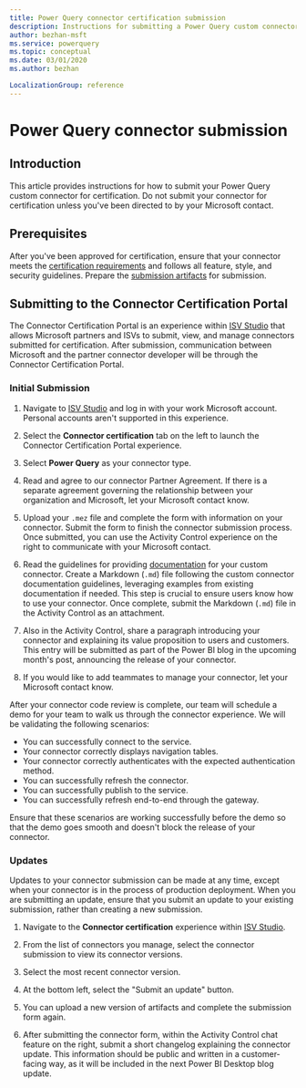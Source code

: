 ```yaml
---
title: Power Query connector certification submission
description: Instructions for submitting a Power Query custom connector for certification.
author: bezhan-msft
ms.service: powerquery
ms.topic: conceptual
ms.date: 03/01/2020
ms.author: bezhan

LocalizationGroup: reference
---
```


# Power Query connector submission

## Introduction

This article provides instructions for how to submit your Power Query custom connector for certification. Do not submit your connector for certification unless you've been directed to by your Microsoft contact.

## Prerequisites

After you've been approved for certification, ensure that your connector meets the [certification requirements](./connectorcertification.md#certification-requirements) and follows all feature, style, and security guidelines. Prepare the [submission artifacts](./connectorcertification.md#certification-requirements) for submission.

## Submitting to the Connector Certification Portal

The Connector Certification Portal is an experience within [ISV Studio](https://aka.ms/ISVStudio) that allows Microsoft partners and ISVs to submit, view, and manage connectors submitted for certification. After submission, communication between Microsoft and the partner connector developer will be through the Connector Certification Portal.

### Initial Submission

1. Navigate to [ISV Studio](https://aka.ms/ISVStudio) and log in with your work Microsoft account. Personal accounts aren't supported in this experience.

2. Select the **Connector certification** tab on the left to launch the Connector Certification Portal experience.

3. Select **Power Query** as your connector type.

4. Read and agree to our connector Partner Agreement. If there is a separate agreement governing the relationship between your organization and Microsoft, let your Microsoft contact know.

5. Upload your `.mez` file and complete the form with information on your connector. Submit the form to finish the connector submission process. Once submitted, you can use the Activity Control experience on the right to communicate with your Microsoft contact. 

6. Read the guidelines for providing [documentation](./providing-user-documentation.md) for your custom connector. Create a Markdown (`.md`) file following the custom connector documentation guidelines, leveraging examples from existing documentation if needed. This step is crucial to ensure users know how to use your connector. Once complete, submit the Markdown (`.md`) file in the Activity Control as an attachment.

7. Also in the Activity Control, share a paragraph introducing your connector and explaining its value proposition to users and customers. This entry will be submitted as part of the Power BI blog in the upcoming month's post, announcing the release of your connector. 

8. If you would like to add teammates to manage your connector, let your Microsoft contact know.

After your connector code review is complete, our team will schedule a demo for your team to walk us through the connector experience. We will be validating the following scenarios:
* You can successfully connect to the service.
* Your connector correctly displays navigation tables.
* Your connector correctly authenticates with the expected authentication method.
* You can successfully refresh the connector.
* You can successfully publish to the service.
* You can successfully refresh end-to-end through the gateway.

Ensure that these scenarios are working successfully before the demo so that the demo goes smooth and doesn't block the release of your connector.

### Updates

Updates to your connector submission can be made at any time, except when your connector is in the process of production deployment. When you are submitting an update, ensure that you submit an update to your existing submission, rather than creating a new submission.

1. Navigate to the **Connector certification** experience within [ISV Studio](https://aka.ms/ISVStudio).

2. From the list of connectors you manage, select the connector submission to view its connector versions.

3. Select the most recent connector version.

4. At the bottom left, select the "Submit an update" button. 

5. You can upload a new version of artifacts and complete the submission form again.

6. After submitting the connector form, within the Activity Control chat feature on the right, submit a short changelog explaining the connector update. This information should be public and written in a customer-facing way, as it will be included in the next Power BI Desktop blog update.
